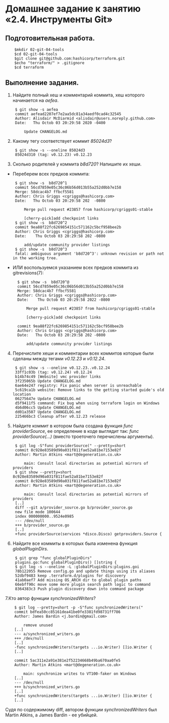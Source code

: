 Домашнее задание к занятию «2.4. Инструменты Git»
===
Подготовительная работа.
---
		$mkdir 02-git-04-tools
		$cd 02-git-04-tools
		$git clone git@github.com:hashicorp/terraform.git
		$echo "terraform/" > .gitignore
		$cd terraform
Выполнение задания.
---
1. Найдите полный хеш и комментарий коммита, хеш которого начинается на *aefea*.
		
		$ git show -s aefea 
		commit aefead2207ef7e2aa5dc81a34aedf0cad4c32545
		Author: Alisdair McDiarmid <alisdair@users.noreply.github.com>
		Date:   Thu Octob 03 20:29:58 2020 -0400
		
		    Update CHANGELOG.md

2. Какому тегу соответствует коммит *85024d3*?

		$ git show -s --oneline 85024d3
		85024d310 (tag: v0.12.23) v0.12.23

3. Сколько родителей у коммита *b8d720*? Напишите их хеши.

 - Переберем всех предков коммита:

		$ git show -s  b8d720^1
		commit 56cd7859e05c36c06b56d013b55a252d0bb7e158
		Merge: 58dcac4b7 ffbcf5581
		Author: Chris Griggs <cgriggs@hashicorp.com>
		Date:   Thu Octob 03 20:29:58 202  -0800
		
		    Merge pull request #23857 from hashicorp/cgriggs01-stable
		    
		    [cherry-pick]add checkpoint links
		$ git show -s  b8d720^2
		commit 9ea88f22fc6269854151c571162c5bcf958bee2b
		Author: Chris Griggs <cgriggs@hashicorp.com>
		Date:    Thu Octob 03 20:29:58 202 -0800
		
		    add/update community provider listings
		$ git show -s  b8d720^3
		fatal: ambiguous argument 'b8d720^3': unknown revision or path not in the working tree.
- ИЛИ воспользуемся указанием всех предков коммита из gitrevisions(7):

		$ git show -s  b8d720^@
		commit 56cd7859e05c36c06b56d013b55a252d0bb7e158
		Merge: 58dcac4b7 ffbcf5581
		Author: Chris Griggs <cgriggs@hashicorp.com>
		Date:    Thu Octob 03 20:29:58 2022 -0800
		
		    Merge pull request #23857 from hashicorp/cgriggs01-stable
		    
		    [cherry-pick]add checkpoint links
		
		commit 9ea88f22fc6269854151c571162c5bcf958bee2b
		Author: Chris Griggs <cgriggs@hashicorp.com>
		Date:   Thu Octob 03 20:29:58 202 -0800
		
		    add/update community provider listings

4. Перечислите хеши и комментарии всех коммитов которые были сделаны между тегами *v0.12.23* и *v0.12.24*.

		$ git show -s --oneline v0.12.23..v0.12.24
		33ff1c03b (tag: v0.12.24) v0.12.24
		b14b74c49 [Website] vmc provider links
		3f235065b Update CHANGELOG.md
		6ae64e247 registry: Fix panic when server is unreachable
		5c619ca1b website: Remove links to the getting started guide's old location
		06275647e Update CHANGELOG.md
		d5f9411f5 command: Fix bug when using terraform login on Windows
		4b6d06cc5 Update CHANGELOG.md
		dd01a3507 Update CHANGELOG.md
		225466bc3 Cleanup after v0.12.23 release

5. Найдите коммит в котором была создана функция *func providerSource*, ее определение в коде выглядит так: _func providerSource(...)_ (вместо троеточего перечислены аргументы).

		$ git log -S"func providerSource(" --pretty=short
		commit 8c928e83589d90a031f811fae52a81be7153e82f
		Author: Martin Atkins <mart@degeneration.co.uk>
		
		    main: Consult local directories as potential mirrors of providers
		$ git show --pretty=short  8c928e83589d90a031f811fae52a81be7153e82f
		commit 8c928e83589d90a031f811fae52a81be7153e82f
		Author: Martin Atkins <mart@degeneration.co.uk>
		
		    main: Consult local directories as potential mirrors of providers
		[..]
		diff --git a/provider_source.go b/provider_source.go
		new file mode 100644
		index 000000000..9524e0985
		--- /dev/null
		+++ b/provider_source.go
		[..]
		+func providerSource(services *disco.Disco) getproviders.Source {

6. Найдите все коммиты в которых была изменена функция *globalPluginDirs*.

		$ git grep "func globalPluginDirs"
		plugins.go:func globalPluginDirs() []string {
		$ git log -s --oneline -L :globalPluginDirs:plugins.goi
		78b122055 Remove config.go and update things using its aliases
		52dbf9483 keep .terraform.d/plugins for discovery
		41ab0aef7 Add missing OS_ARCH dir to global plugin paths
		66ebff90c move some more plugin search path logic to command
		8364383c3 Push plugin discovery down into command package

7.Кто автор функции *synchronizedWriters*?

		$ git log --pretty=short -p -S"func synchronizedWriters("
		commit bdfea50cc85161dea41be0fe3381fd98731ff786
		Author: James Bardin <j.bardin@gmail.com>
		
		    remove unused
		[..]
		--- a/synchronized_writers.go
		+++ /dev/null
		[..]
		-func synchronizedWriters(targets ...io.Writer) []io.Writer {
		[..]

		commit 5ac311e2a91e381e2f52234668b49ba670aa0fe5
		Author: Martin Atkins <mart@degeneration.co.uk>
		
		    main: synchronize writes to VT100-faker on Windows
		[..]
		--- /dev/null
		+++ b/synchronized_writers.go
		[..]
		+func synchronizedWriters(targets ...io.Writer) []io.Writer {
		[..]

 Судя по содержимому diff, автором функции *synchronizedWriters* был Martin Atkins, а James Bardin - ее убийцей.
